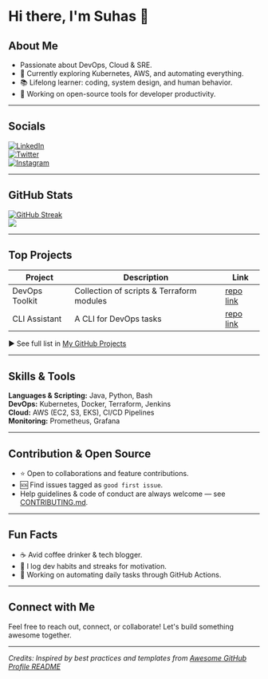 <!--
**YOUR-USERNAME/YOUR-USERNAME** is a ✨ _personal GitHub profile README_ ✨.
-->

# Hi there, I'm Suhas 👋

##  About Me
-  Passionate about DevOps, Cloud & SRE.
- 🚀 Currently exploring Kubernetes, AWS, and automating everything.
- 📚 Lifelong learner: coding, system design, and human behavior.
- 🌱 Working on open-source tools for developer productivity.

---

##  Socials
[![LinkedIn](https://img.shields.io/badge/-LinkedIn-blue?style=flat&logo=linkedin)](https://linkedin.com/in/YOUR-LINKEDIN)  
[![Twitter](https://img.shields.io/badge/-Twitter-blue?style=flat&logo=twitter)](https://twitter.com/YOUR-TWITTER)  
[![Instagram](https://img.shields.io/badge/-Instagram-purple?style=flat&logo=instagram)](https://instagram.com/YOUR-INSTAGRAM)

---

##  GitHub Stats
[![GitHub Streak](https://streak-stats.demolab.com/?user=YOUR-USERNAME)](https://git.io/streak-stats)  
![](https://github-readme-stats.vercel.app/api?username=YOUR-USERNAME&show_icons=true&theme=radical)

---

##  Top Projects
| Project | Description | Link |
|---------|-------------|------|
| DevOps Toolkit | Collection of scripts & Terraform modules | [repo link](https://github.com/YOUR-USERNAME/devops-toolkit) |
| CLI Assistant | A CLI for DevOps tasks | [repo link](https://github.com/YOUR-USERNAME/cli-assistant) |

▶ See full list in [My GitHub Projects](https://github.com/YOUR-USERNAME?tab=repositories)

---

##  Skills & Tools
**Languages & Scripting:** Java, Python, Bash  
**DevOps:** Kubernetes, Docker, Terraform, Jenkins  
**Cloud:** AWS (EC2, S3, EKS), CI/CD Pipelines  
**Monitoring:** Prometheus, Grafana

---

##  Contribution & Open Source
- ⭐️ Open to collaborations and feature contributions.
- 🆘 Find issues tagged as `good first issue`.
-  Help guidelines & code of conduct are always welcome — see [CONTRIBUTING.md](./CONTRIBUTING.md).

---

##  Fun Facts
- ☕ Avid coffee drinker & tech blogger.
- 🎯 I log dev habits and streaks for motivation.
- 🤖 Working on automating daily tasks through GitHub Actions.

---

##  Connect with Me
Feel free to reach out, connect, or collaborate! Let's build something awesome together.

---

*Credits: Inspired by best practices and templates from [Awesome GitHub Profile README](https://github.com/abhisheknaiidu/awesome-github-profile-readme)*  
